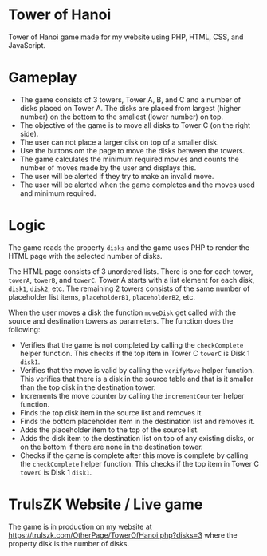 # Tower of Hanoi

Tower of Hanoi game made for my website using PHP, HTML, CSS, and JavaScript.

# Gameplay

- The game consists of 3 towers, Tower A, B, and C and a number of disks placed on Tower A. The disks are placed from largest (higher number) on the bottom to the smallest (lower number) on top.
- The objective of the game is to move all disks to Tower C (on the right side).
- The user can not place a larger disk on top of a smaller disk.
- Use the buttons om the page to move the disks between the towers.
- The game calculates the minimum required mov.es and counts the number of moves made by the user and displays this.
- The user will be alerted if they try to make an invalid move.
- The user will be alerted when the game completes and the moves used and minimum required.

# Logic

The game reads the property ```disks``` and the game uses PHP to render the HTML page with the selected number of disks.

The HTML page consists of 3 unordered lists. There is one for each tower, ```towerA```, ```towerB```, and ```towerC```. Tower A starts with a list element for each disk, ```disk1```, ```disk2```, etc. The remaining 2 towers consists of the same number of placeholder list items, ```placeholderB1```, ```placeholderB2```, etc.

When the user moves a disk the function ```moveDisk``` get called with the source and destination towers as parameters. The function does the following:

- Verifies that the game is not completed by calling the ```checkComplete``` helper function. This checks if the top item in Tower C ```towerC``` is Disk 1 ```disk1```.
- Verifies that the move is valid by calling the ```verifyMove``` helper function. This verifies that there is a disk in the source table and that is it smaller than the top disk in the destination tower.
- Increments the move counter by calling the ```incrementCounter``` helper function.
- Finds the top disk item in the source list and removes it.
- Finds the bottom placeholder item in the destination list and removes it.
- Adds the placeholder item to the top of the source list.
- Adds the disk item to the destination list on top of any existing disks, or on the bottom if there are none in the destination tower.
- Checks if the game is complete after this move is complete by calling the ```checkComplete``` helper function. This checks if the top item in Tower C ```towerC``` is Disk 1 ```disk1```.

# TrulsZK Website / Live game

The game is in production on my website at https://trulszk.com/OtherPage/TowerOfHanoi.php?disks=3 where the property disk is the number of disks.
